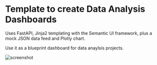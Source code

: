 # Template to create Data Analysis Dashboards


Uses FastAPI, Jinja2 templating with the Semantic UI framework, plus a mock JSON data feed  and Plotly chart. 

Use it as a blueprint dashboard for data anaylsis projects.


![screenshot](https://user-images.githubusercontent.com/36013108/214820406-3153edd2-84f2-4606-8e7c-6d258245cde4.png)
